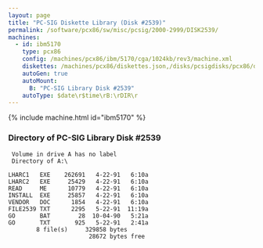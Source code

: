 ```yaml
---
layout: page
title: "PC-SIG Diskette Library (Disk #2539)"
permalink: /software/pcx86/sw/misc/pcsig/2000-2999/DISK2539/
machines:
  - id: ibm5170
    type: pcx86
    config: /machines/pcx86/ibm/5170/cga/1024kb/rev3/machine.xml
    diskettes: /machines/pcx86/diskettes.json,/disks/pcsigdisks/pcx86/diskettes.json
    autoGen: true
    autoMount:
      B: "PC-SIG Library Disk #2539"
    autoType: $date\r$time\rB:\rDIR\r
---
```


{% include machine.html id="ibm5170" %}

### Directory of PC-SIG Library Disk #2539

     Volume in drive A has no label
     Directory of A:\

    LHARC1   EXE    262691   4-22-91   6:10a
    LHARC2   EXE     25429   4-22-91   6:10a
    READ     ME      10779   4-22-91   6:10a
    INSTALL  EXE     25857   4-22-91   6:10a
    VENDOR   DOC      1854   4-22-91   6:10a
    FILE2539 TXT      2295   5-22-91  11:19a
    GO       BAT        28  10-04-90   5:21a
    GO       TXT       925   5-22-91   2:41a
            8 file(s)     329858 bytes
                           28672 bytes free
